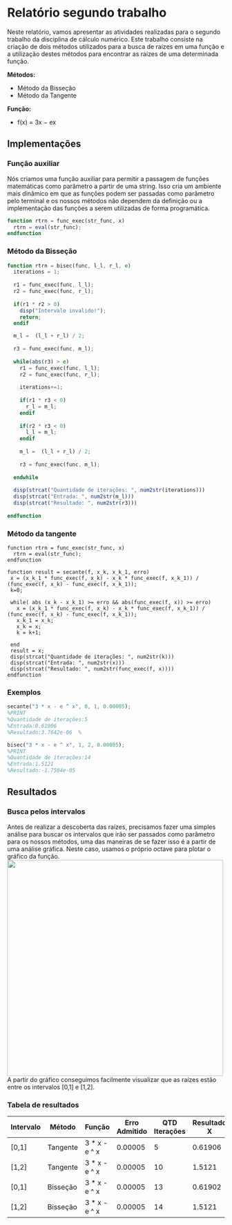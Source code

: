 Relatório segundo trabalho
===

Neste relatório, vamos apresentar as atividades realizadas para o segundo trabalho da disciplina de cálculo numérico. Este trabalho consiste na criação de dois métodos utilizados para a busca de raízes em uma função e a utilização destes métodos para encontrar as raízes de uma determinada função.

**Métodos:**
* Método da Bisseção
* Método da Tangente

**Função:**
* f(x) = 3x − ex
## Implementações
### Função auxiliar
Nós criamos uma função auxiliar para permitir a passagem de funções matemáticas como parâmetro a partir de uma string. Isso cria um ambiente mais dinâmico em que as funções podem ser passadas como parâmetro pelo terminal e os nossos métodos não dependem da definição ou a implementação das funções a serem utilizadas de forma programática.


```octave
function rtrn = func_exec(str_func, x)
  rtrn = eval(str_func);
endfunction
```
### Método da Bisseção

```octave
function rtrn = bisec(func, l_l, r_l, e)
  iterations = 1;
  
  r1 = func_exec(func, l_l);
  r2 = func_exec(func, r_l);
  
  if(r1 * r2 > 0)
    disp("Intervalo invalido!");
    return;
  endif

  m_l =  (l_l + r_l) / 2;
  
  r3 = func_exec(func, m_l);
  
  while(abs(r3) > e)
    r1 = func_exec(func, l_l);
    r2 = func_exec(func, r_l);
    
    iterations+=1;
    
    if(r1 * r3 < 0)
      r_l = m_l;
    endif
    
    if(r2 * r3 < 0)
      l_l = m_l;
    endif
    
    m_l =  (l_l + r_l) / 2;
    
    r3 = func_exec(func, m_l);
   
  endwhile
  
  disp(strcat("Quantidade de iterações: ", num2str(iterations)))
  disp(strcat("Entrada: ", num2str(m_l)))
  disp(strcat("Resultado: ", num2str(r3)))
  
endfunction
```
### Método da tangente

```
function rtrn = func_exec(str_func, x)
  rtrn = eval(str_func);
endfunction

function result = secante(f, x_k, x_k_1, erro)
 x = (x_k_1 * func_exec(f, x_k) - x_k * func_exec(f, x_k_1)) / (func_exec(f, x_k) - func_exec(f, x_k_1));
 k=0;
  
 while( abs (x_k - x_k_1) >= erro && abs(func_exec(f, x)) >= erro)
   x = (x_k_1 * func_exec(f, x_k) - x_k * func_exec(f, x_k_1)) / (func_exec(f, x_k) - func_exec(f, x_k_1));
   x_k_1 = x_k;
   x_k = x;
   k = k+1;

 end
 result = x;
 disp(strcat("Quantidade de iterações: ", num2str(k)))
 disp(strcat("Entrada: ", num2str(x)))
 disp(strcat("Resultado: ", num2str(func_exec(f, x))))
endfunction

```
### Exemplos
```octave
secante("3 * x - e ^ x", 0, 1, 0.00005);
%PRINT
%Quantidade de iterações:5
%Entrada:0.61906
%Resultado:3.7642e-06  %

bisec("3 * x - e ^ x", 1, 2, 0.00005);
%PRINT
%Quantidade de iterações:14
%Entrada:1.5121
%Resultado:-1.7584e-05
```

## Resultados
### Busca pelos intervalos
Antes de realizar a descoberta das raízes, precisamos fazer uma simples análise para buscar os intervalos que irão ser passados como parâmetro para os nossos métodos, uma das maneiras de se fazer isso é a partir de uma análise gráfica. Neste caso, usamos o próprio octave para plotar o gráfico da função.
<br>
<img src="func_graph.png" width="500">
<br>
A partir do gráfico conseguimos facilmente visualizar que as raízes estão entre os intervalos [0,1] e [1,2].

### Tabela de resultados

Intervalo|Método | Função |Erro Admitido | QTD Iterações| Resultado X | Resultado Y|
|-------|-------|------|--------|--------|-------|---------|
| [0,1] | Tangente | 3 * x - e ^ x | 0.00005 | 5 | 0.61906 | 3.7642e-06 |
| [1,2] | Tangente | 3 * x - e ^ x | 0.00005 | 10| 1.5121  | -1.7584e-05 |
| [0,1] | Bisseção| 3 * x - e ^ x | 0.00005 | 13 | 0.61902 | -4.8837e-05 |
| [1,2] | Bisseção| 3 * x - e ^ x | 0.00005 | 14 | 1.5121  | -1.7584e-05 |